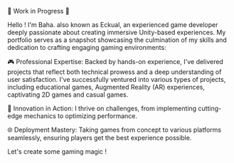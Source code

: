 🚧 Work in Progress 🚧

Hello ! I'm Baha. also known as Eckual, an experienced game developer deeply passionate about creating immersive Unity-based experiences. My portfolio serves as a snapshot showcasing the culmination of my skills and dedication to crafting engaging gaming environments:

🎮 Professional Expertise: Backed by hands-on experience, I've delivered projects that reflect both technical prowess and a deep understanding of user satisfaction. I've successfully ventured into various types of projects, including educational games, Augmented Reality (AR) experiences, captivating 2D games and casual games.

🚀 Innovation in Action: I thrive on challenges, from implementing cutting-edge mechanics to optimizing performance.

🌐 Deployment Mastery: Taking games from concept to various platforms seamlessly, ensuring players get the best experience possible.

Let's create some gaming magic !
